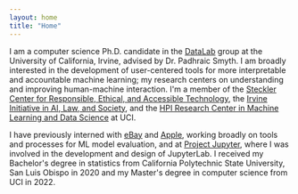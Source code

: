 ```yaml
---
layout: home
title: "Home"
---
```


I am a computer science Ph.D. candidate in the <a href="https://www.ics.uci.edu/~smyth/research_group.html">DataLab</a> group at the University of California, Irvine, advised by Dr. Padhraic Smyth. I am broadly interested in the development of user-centered tools for more interpretable and accountable machine learning; my research centers on understanding and improving human-machine interaction. I'm a member of the <a href="https://create.ics.uci.edu/">Steckler Center for Responsible, Ethical, and Accessible Technology</a>, the <a href="https://ucinoyce.org/">Irvine Initiative in AI, Law, and Society</a>, and the <a href="https://hpi.ics.uci.edu/">HPI Research Center in Machine Learning and Data Science</a> at UCI.

I have previously interned with <a href="https://www.ebay.com/">eBay</a> and <a href="https://www.apple.com">Apple</a>, working broadly on tools and processes for ML model evaluation, and at <a href="https://jupyter.org/">Project Jupyter</a>, where I was involved in the development and design of JupyterLab. I received my Bachelor's degree in statistics from California Polytechnic State University, San Luis Obispo in 2020 and my Master's degree in computer science from UCI in 2022.